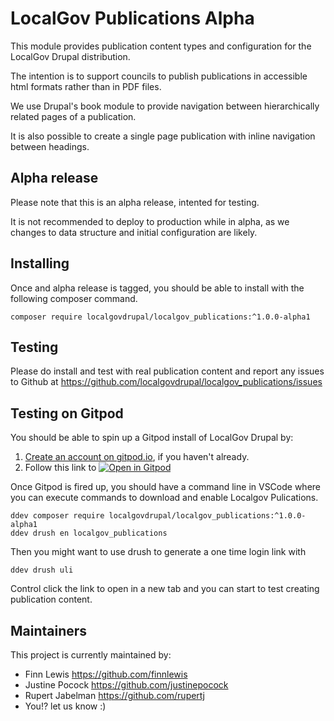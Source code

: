 # LocalGov Publications Alpha

This module provides publication content types and configuration for the LocalGov Drupal distribution.

The intention is to support councils to publish publications in accessible html formats rather than in PDF files.

We use Drupal's book module to provide navigation between hierarchically related pages of a publication.

It is also possible to create a single page publication with inline navigation between headings. 

## Alpha release

Please note that this is an alpha release, intented for testing. 

It is not recommended to deploy to production while in alpha, as we changes to data structure and initial configuration are likely. 

## Installing

Once and alpha release is tagged, you should be able to install with the following composer command.

```
composer require localgovdrupal/localgov_publications:^1.0.0-alpha1
```

## Testing

Please do install and test with real publication content and report any issues to Github at https://github.com/localgovdrupal/localgov_publications/issues

## Testing on Gitpod

You should be able to spin up a Gitpod install of LocalGov Drupal by:

1. [Create an account on gitpod.io](https://gitpod.io/login), if you haven't already.
2. Follow this link to [![Open in Gitpod](https://gitpod.io/button/open-in-gitpod.svg)](https://gitpod.io/#https://github.com/localgovdrupal/localgov_project) 

Once Gitpod is fired up, you should have a command line in VSCode where you can execute commands to download and enable Localgov Pulications.

```
ddev composer require localgovdrupal/localgov_publications:^1.0.0-alpha1
ddev drush en localgov_publications
```
Then you might want to use drush to generate a one time login link with

```
ddev drush uli
```

Control click the link to open in a new tab and you can start to test creating publication content. 

## Maintainers 

This project is currently maintained by: 

 - Finn Lewis https://github.com/finnlewis
 - Justine Pocock https://github.com/justinepocock
 - Rupert Jabelman https://github.com/rupertj
 - You!? let us know :)
